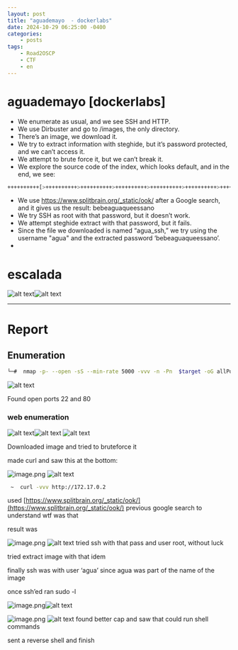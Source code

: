 ```yaml
---
layout: post
title: "aguademayo  - dockerlabs"
date: 2024-10-29 06:25:00 -0400
categories:
    - posts
tags:
    - Road2OSCP
    - CTF
    - en
---
```

# aguademayo [dockerlabs]

- We enumerate as usual, and we see SSH and HTTP.
- We use Dirbuster and go to /images, the only directory.
- There’s an image, we download it.
- We try to extract information with steghide, but it’s password protected, and we can’t access it.
- We attempt to brute force it, but we can’t break it.
- We explore the source code of the index, which looks default, and in the end, we see:


```bash
++++++++++[>++++++++++>++++++++++>++++++++++>++++++++++>++++++++++>++++++++++>++++++++++++>++++++++++>+++++++++++>++++++++++++>++++++++++>++++++++++++>++++++++++>+++++++++++>+++++++++++>+>+<<<<<<<<<<<<<<<<<-]>--.>+.>--.>+.>---.>+++.>---.>---.>+++.>---.>+..>-----..>---.>.>+.>+++.>.

```

- We use https://www.splitbrain.org/_static/ook/ after a Google search, and it gives us the result: bebeaguaqueessano
- We try SSH as root with that password, but it doesn’t work.
- We attempt steghide extract with that password, but it fails.
- Since the file we downloaded is named “agua_ssh,” we try using the username "agua" and the extracted password ‘bebeaguaqueessano’.
- 

# escalada


![alt text](<../attachments/aguademayo/image 1.png>)![alt text](../attachments/aguademayo/image.png)
_______________

# Report

## Enumeration

```bash
└─#  nmap -p- --open -sS --min-rate 5000 -vvv -n -Pn  $target -oG allPorts

```

![alt text](<../attachments/aguademayo/image 2.png>)

Found open ports 22 and 80

### web enumeration
![alt text](<../attachments/aguademayo/image 3.png>)![alt text](<../attachments/aguademayo/image 4.png>) ![alt text](<../attachments/aguademayo/image 5.png>)

Downloaded image and tried to bruteforce it

made curl and saw this at the bottom:

![image.png](image%206.png)
![alt text](<../attachments/aguademayo/image 6.png>)
```bash
 ~  curl -vvv http://172.17.0.2                                                                                                                                                                                                                                                                                                                           ✔  06:24:51 

```

used [https://www.splitbrain.org/_static/ook/](https://www.splitbrain.org/_static/ook/) previous google search to understand wtf was that

result was

![image.png](image%207.png)
![alt text](<../attachments/aguademayo/image 7.png>)
tried ssh with that pass and user root, without luck

tried extract image with that idem

finally ssh was with user ‘agua’ since agua was part of the name of the image

once ssh’ed ran sudo -l

![image.png](image.png)![alt text](../attachments/aguademayo/image.png)

![image.png](image%201.png)
![alt text](<../attachments/aguademayo/image 1.png>)
found better cap and saw that could run shell commands

sent a reverse shell and finish